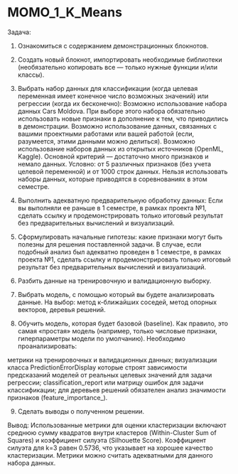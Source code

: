 # MOMO_1_K_Means

Задача:
1. Ознакомиться с содержанием демонстрационных блокнотов.

2. Создать новый блокнот, импортировать необходимые библиотеки (необязательно копировать все — только нужные функции и/или классы).

3. Выбрать набор данных для классификации (когда целевая переменная имеет конечное число возможных значений) или регрессии (когда их бесконечно):
Возможно использование набора данных Cars Moldova. При выборе этого набора обязательно использовать новые признаки в дополнение к тем, что приводились в демонстрации.
Возможно использование данных, связанных с вашими проектными работами или вашей работой (если, разумеется, этими данными можно делиться).
Возможно использование наборов данных из открытых источников (OpenML, Kaggle). Основной критерий — достаточно много признаков и немало данных. Условно: от 5 различных признаков (без учета целевой переменной) и от 1000 строк данных.
Нельзя использовать наборы данных, которые приводятся в соревнованиях в этом семестре.

4. Выполнить адекватную предварительную обработку данных: 
Если вы выполняли ее раньше в 1 семестре, в рамках проекта №1, сделать ссылку и продемонстрировать только итоговый результат без предварительных вычислений и визуализаций.

5. Сформулировать начальные гипотезы: какие признаки могут быть полезны для решения поставленной задачи.
В случае, если подобный анализ был адекватно проведен в 1 семестре, в рамках проекта №1, сделать ссылку и продемонстрировать только итоговый результат без предварительных вычислений и визуализаций.

6. Разбить данные на тренировочную и валидационную выборку.

7. Выбрать модель, с помощью который вы будете анализировать данные. На выбор:
метод к-ближайших соседей,
метод опорных векторов,
деревья решений.

9. Обучить модель, которая будет базовой (baseline). Как правило, это самая «простая» модель (например, только числовые признаки, гиперпараметры модели по умолчанию). Необходимо проанализировать:

метрики на тренировочных и валидационных данных;
визуализации класса PredictionErrorDisplay которые строят зависимости предсказаний моделей от реальных целевых значений  для задачи регрессии;
classification_report или матрицу ошибок для задачи классификации;
для деревьев решений обязателен анализ значимости признаков (feature_importance_).

9. Сделать выводы о полученном решении. 

Вывод:
Использованные метрики для оценки кластеризации включают среднюю сумму квадратов внутри кластеров (Within-Cluster Sum of Squares) и коэффициент силуэта (Silhouette Score).
Коэффициент силуэта для k=3 равен 0.5736, что указывает на хорошее качество кластеризации. Метрики можно считать адекватными для данного набора данных.
